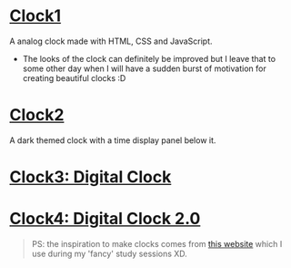 # [Clock1](https://mariam7084.github.io/Clocks/clock1/)
A analog clock made with HTML, CSS and JavaScript.
- The looks of the clock can definitely be improved but I leave that to some other day when I will have a sudden burst of motivation for creating beautiful clocks :D

# [Clock2](https://mariam7084.github.io/Clocks/clock2/)
A dark themed clock with a time display panel below it.

# [Clock3: Digital Clock](https://mariam7084.github.io/Clocks/clock3_digital_clock/)

# [Clock4: Digital Clock 2.0](https://mariam7084.github.io/Clocks/clock4_digital_clock_2.0/)

> PS: the inspiration to make clocks comes from [this website](https://www.relaxingclock.com/) which I use during my 'fancy' study sessions XD.

